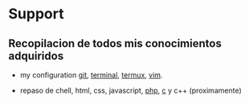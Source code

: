 <html>
    <head>
        <meta charset="UTF-8">
		<meta name="viewport" content="width=device-width, initial-scale=1.0">
		<meta http-equiv="content-type" content="text/html; charset=windows-1252">
		<!-- <link rel="stylesheet" href="html\css\style.css"> -->
		<!-- <link rel="stylesheet" href="css\styleBase.css"> -->
		<!-- <link href="https://fonts.googleapis.com/css?family=Handlee" rel="stylesheet"> -->
    </head>

<h1> Support </h1>
<h2>Recopilacion de todos mis <strong>conocimientos adquiridos</strong></h2>

* my configuration <a href="https://github.com/JIN26/git.sh/wiki/commads_git.md">git</a>, <a href="Doc/terminal.md">terminal</a>, <a href="Doc/termux.md">termux</a>, <a href="Doc/vim.md">vim</a>.

* repaso de chell, html, css, javascript, <a href="Doc/php.md">php</a>, <a href="Doc/repaso_c.md">c</a> y c++ (proximamente)
</html>

